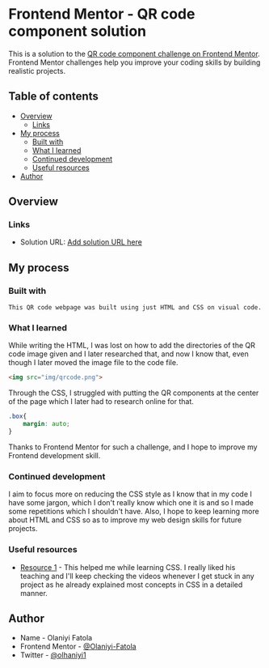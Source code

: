 # Frontend Mentor - QR code component solution

This is a solution to the [QR code component challenge on Frontend Mentor](https://www.frontendmentor.io/challenges/qr-code-component-iux_sIO_H). Frontend Mentor challenges help you improve your coding skills by building realistic projects. 

## Table of contents

- [Overview](#overview)
  - [Links](#links)
- [My process](#my-process)
  - [Built with](#built-with)
  - [What I learned](#what-i-learned)
  - [Continued development](#continued-development)
  - [Useful resources](#useful-resources)
- [Author](#author)


## Overview

### Links

- Solution URL: [Add solution URL here](https://github.com/Olaniyi-Fatola/Frontend-Mentor.git)

## My process

### Built with

	This QR code webpage was built using just HTML and CSS on visual code.

### What I learned

While writing the HTML, I was lost on how to add the directories of the QR code image given and I later researched that, and now I know that, even though I later moved the image file to the code file.

```html
<img src="img/qrcode.png">
```

Through the CSS, I struggled with putting the QR components at the center of the page which I later had to research online for that.

```css
.box{
    margin: auto;
}
```

Thanks to Frontend Mentor for such a challenge, and I hope to improve my Frontend development skill.


### Continued development

I aim to focus more on reducing the CSS style as I know that in my code I have some jargon, which I don't really know which one it is and so I made some repetitions which I shouldn't have. Also, I hope to keep learning more about HTML and CSS so as to improve my web design skills for future projects.


### Useful resources

- [Resource 1](https://youtu.be/Q1uowGztXGs?si=9Bz5lTlW4N_HiczB) - This helped me while learning CSS. I really liked his teaching and I'll keep checking the videos whenever I get stuck in any project as he already explained most concepts in CSS in a detailed manner.

## Author

- Name - Olaniyi Fatola
- Frontend Mentor - [@Olaniyi-Fatola](https://www.frontendmentor.io/profile/olaniyi-fatola)
- Twitter - [@olhaniyi1](https://www.twitter.com/olhaniyi1)
